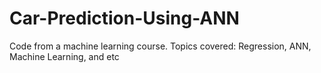 # Car-Prediction-Using-ANN
Code from a machine learning course. Topics covered: Regression, ANN, Machine Learning, and etc
